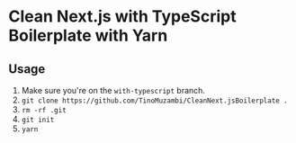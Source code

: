 # Clean Next.js with TypeScript Boilerplate with Yarn

## Usage

1. Make sure you're on the `with-typescript` branch.
2. `git clone https://github.com/TinoMuzambi/CleanNext.jsBoilerplate .`
3. `rm -rf .git`
4. `git init`
5. `yarn`
